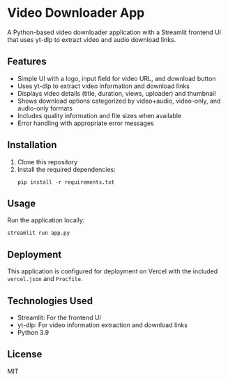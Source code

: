 # Video Downloader App

A Python-based video downloader application with a Streamlit frontend UI that uses yt-dlp to extract video and audio download links.

## Features

- Simple UI with a logo, input field for video URL, and download button
- Uses yt-dlp to extract video information and download links
- Displays video details (title, duration, views, uploader) and thumbnail
- Shows download options categorized by video+audio, video-only, and audio-only formats
- Includes quality information and file sizes when available
- Error handling with appropriate error messages

## Installation

1. Clone this repository
2. Install the required dependencies:
   ```
   pip install -r requirements.txt
   ```

## Usage

Run the application locally:
```
streamlit run app.py
```

## Deployment

This application is configured for deployment on Vercel with the included `vercel.json` and `Procfile`.

## Technologies Used

- Streamlit: For the frontend UI
- yt-dlp: For video information extraction and download links
- Python 3.9

## License

MIT
